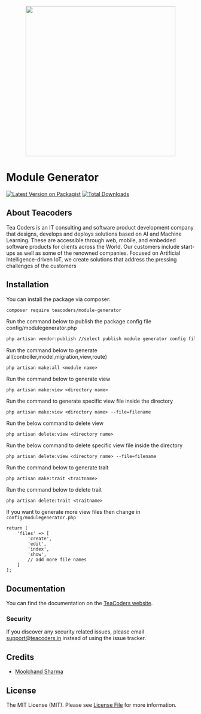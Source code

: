 <p align="center"><a href="https://teacoders.in" target="_blank"><img src="https://teacoders.in/images/logo.png" width="400"></a></p>

# Module Generator

[![Latest Version on Packagist](https://img.shields.io/packagist/v/teacoders/module-generator.svg?style=flat-square)](https://packagist.org/packages/teacoders/module-generator)
[![Total Downloads](https://img.shields.io/packagist/dt/teacoders/module-generator.svg?style=flat-square)](https://packagist.org/packages/teacoders/module-generator)

## About Teacoders

Tea Coders is an IT consulting and software product development company that designs, develops and deploys solutions based on AI and Machine Learning. These are accessible through web, mobile, and embedded software products for clients across the World. Our customers include start-ups as well as some of the renowned companies. Focused on Artificial Intelligence-driven IoT, we create solutions that address the pressing challenges of the customers

## Installation

You can install the package via composer:

```bash
composer require teacoders/module-generator
```
Run the command below to publish the package config file config/modulegenerator.php

```bash
php artisan vendor:publish //select publish module generator config file
```
Run the command below to generate all(controller,model,migration,view,route)

```
php artisan make:all <module name>
```
Run the command below to generate view 

```
php artisan make:view <directory name>
```
Run the command to generate specific view file inside the directory 
```
php artisan make:view <directory name> --file=filename
```
Run the below command to delete view

```
php artisan delete:view <directory name>
```
Run the below command to delete specific view file inside the directory

```
php artisan delete:view <directory name> --file=filename
```
Run the command below to generate trait

```
php artisan make:trait <traitname>
```
Run the command below to delete trait

```
php artisan delete:trait <traitname>
```

If you want to generate more view files then change in `config/modulegenerator.php`
```
return [
    'files' => [
        'create',
        'edit',
        'index',
        'show', 
        // add more file names
    ]
];
```
## Documentation

You can find the documentation on the [TeaCoders website](https://teacoders.in).

### Security

If you discover any security related issues, please email support@teacoders.in instead of using the issue tracker.

## Credits

- [Moolchand Sharma](https://github.com/technical-ms)

## License

The MIT License (MIT). Please see [License File](LICENSE.md) for more information.
